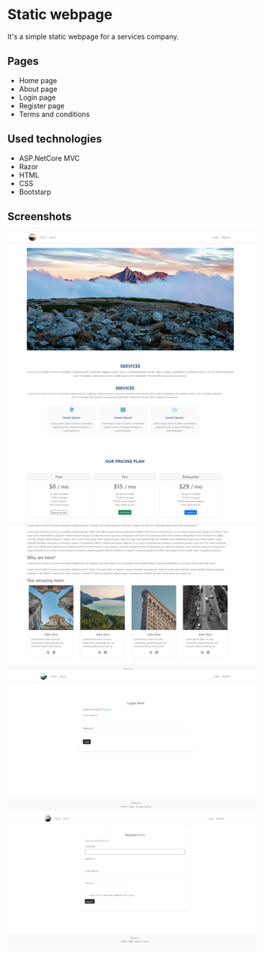 # Static webpage

It's a simple static webpage for a services company.

## Pages

- Home page
- About page
- Login page
- Register page
- Terms and conditions

## Used technologies

- ASP.NetCore MVC
- Razor
- HTML
- CSS
- Bootstarp

## Screenshots

![Home page](wwwroot/imgs/1.png)
![Services and price plan  section](wwwroot/imgs/2.png)
![About page](wwwroot/imgs/3.png)
![Login page](wwwroot/imgs/4.png)
![Register page](wwwroot/imgs/5.png)
